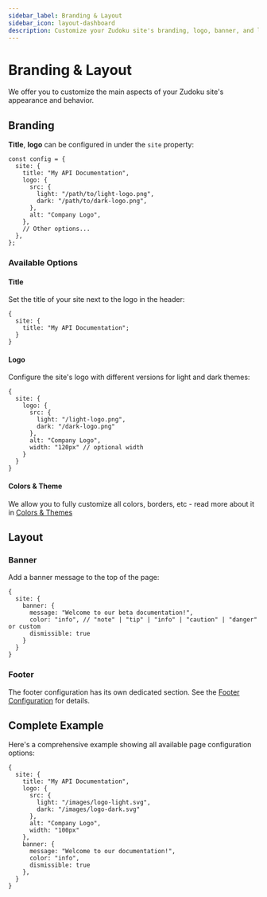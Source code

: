 ```yaml
---
sidebar_label: Branding & Layout
sidebar_icon: layout-dashboard
description: Customize your Zudoku site's branding, logo, banner, and layout options with detailed configuration examples and guidance.
---
```


# Branding & Layout

We offer you to customize the main aspects of your Zudoku site's appearance and behavior.

## Branding

**Title**, **logo** can be configured in under the `site` property:

```tsx title=zudoku.config.tsx
const config = {
  site: {
    title: "My API Documentation",
    logo: {
      src: {
        light: "/path/to/light-logo.png",
        dark: "/path/to/dark-logo.png",
      },
      alt: "Company Logo",
    },
    // Other options...
  },
};
```

### Available Options

#### Title

Set the title of your site next to the logo in the header:

```tsx title=zudoku.config.tsx
{
  site: {
    title: "My API Documentation";
  }
}
```

#### Logo

Configure the site's logo with different versions for light and dark themes:

```tsx title=zudoku.config.tsx
{
  site: {
    logo: {
      src: {
        light: "/light-logo.png",
        dark: "/dark-logo.png"
      },
      alt: "Company Logo",
      width: "120px" // optional width
    }
  }
}
```

#### Colors & Theme

We allow you to fully customize all colors, borders, etc - read more about it in [Colors & Themes](/customization/colors-theme)

## Layout

### Banner

Add a banner message to the top of the page:

```tsx title=zudoku.config.tsx
{
  site: {
    banner: {
      message: "Welcome to our beta documentation!",
      color: "info", // "note" | "tip" | "info" | "caution" | "danger" or custom
      dismissible: true
    }
  }
}
```

### Footer

The footer configuration has its own dedicated section. See the [Footer Configuration](./footer) for details.

## Complete Example

Here's a comprehensive example showing all available page configuration options:

```tsx title=zudoku.config.tsx
{
  site: {
    title: "My API Documentation",
    logo: {
      src: {
        light: "/images/logo-light.svg",
        dark: "/images/logo-dark.svg"
      },
      alt: "Company Logo",
      width: "100px"
    },
    banner: {
      message: "Welcome to our documentation!",
      color: "info",
      dismissible: true
    },
  }
}
```
